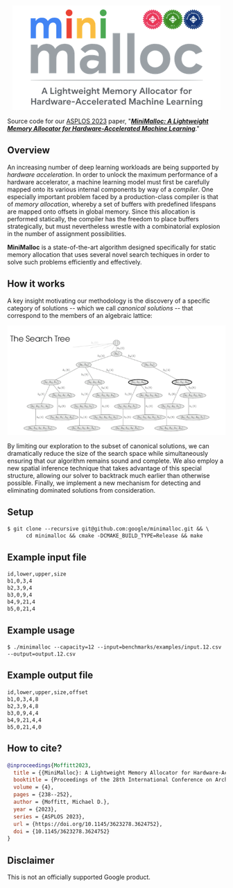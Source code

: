 <p align="center">
<img src="img/minimalloc-with-badges.png">
</p>

Source code for our [ASPLOS 2023](https://www.asplos-conference.org/asplos2023/) paper, "***[MiniMalloc: A Lightweight Memory Allocator for Hardware-Accelerated Machine Learning](https://doi.org/10.1145/3623278.3624752)***."

## Overview

An increasing number of deep learning workloads are being supported by *hardware acceleration*.  In order to unlock the maximum performance of a hardware accelerator, a machine learning model must first be carefully mapped onto its various internal components by way of a *compiler*.  One especially important problem faced by a production-class compiler is that of *memory allocation*, whereby a set of buffers with predefined lifespans are mapped onto offsets in global memory.  Since this allocation is performed statically, the compiler has the freedom to place buffers strategically, but must nevertheless wrestle with a combinatorial explosion in the number of assignment possibilities.

**MiniMalloc** is a state-of-the-art algorithm designed specifically for static memory allocation that uses several novel search techiques in order to solve such problems efficiently and effectively.

## How it works

A key insight motivating our methodology is the discovery of a specific category of solutions -- which we call *canonical solutions* -- that correspond to the members of an algebraic lattice:

<p align="center">
<img src="img/lattice.gif">
</p>

By limiting our exploration to the subset of canonical solutions, we can dramatically reduce the size of the search space while simultaneously ensuring that our algorithm remains sound and complete.  We also employ a new spatial inference technique that takes advantage of this special structure, allowing our solver to backtrack much earlier than otherwise possible.  Finally, we implement a new mechanism for detecting and eliminating dominated solutions from consideration.

## Setup

```
$ git clone --recursive git@github.com:google/minimalloc.git && \
      cd minimalloc && cmake -DCMAKE_BUILD_TYPE=Release && make
```

## Example input file

```
id,lower,upper,size
b1,0,3,4
b2,3,9,4
b3,0,9,4
b4,9,21,4
b5,0,21,4
```

## Example usage

```
$ ./minimalloc --capacity=12 --input=benchmarks/examples/input.12.csv --output=output.12.csv
```

## Example output file

```
id,lower,upper,size,offset
b1,0,3,4,8
b2,3,9,4,8
b3,0,9,4,4
b4,9,21,4,4
b5,0,21,4,0
```

## How to cite?

```bibtex
@inproceedings{Moffitt2023,
  title = {{MiniMalloc}: A Lightweight Memory Allocator for Hardware-Accelerated Machine Learning},
  booktitle = {Proceedings of the 28th International Conference on Architectural Support for Programming Languages and Operating Systems},
  volume = {4},
  pages = {238--252},
  author = {Moffitt, Michael D.},
  year = {2023},
  series = {ASPLOS 2023},
  url = {https://doi.org/10.1145/3623278.3624752},
  doi = {10.1145/3623278.3624752}
}
```

## Disclaimer

This is not an officially supported Google product.
